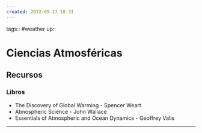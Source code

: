 ```yaml
---
created: 2022-09-17 18:31
---
```

tags:: #weather
up:: 
# Ciencias Atmosféricas
## Recursos
### Libros
- The Discovery of Global Warming - Spencer Weart
- Atmospheric Science - John Wallace
- Essentials of Atmospheric and Ocean Dynamics - Geoffrey Valis
___
